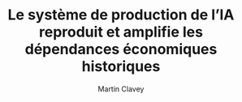 ---
layout: post
title: "Le système de production de l’IA reproduit et amplifie les dépendances économiques historiques"
link: "https://next.ink/156844/le-systeme-de-production-de-lia-reproduit-et-amplifie-les-dependances-economiques-historiques"
author: Martin Clavey
published_date: 20/11/2024
description: Dans une comparaison sociologique des conditions de travail des producteurs d'IA, des chercheurs rappellent le rôle majeur des travailleurs des données. En mettant en parallèle des situations observées au Venezuela, au Brésil, à Madagascar et en France, ils montrent que ce domaine maintient « les dépendances économiques historiques et génère des inégalités qui s'ajoutent à celles héritées du passé ».
language: fr
categories: "Liens"
tags: "ia économie numérique"
og-tags: "ia économie numérique"
permalink: /:categories/:year/:month/:day/:title/
---